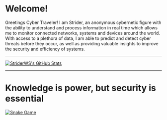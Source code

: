 <h1> <b> Welcome! </b> </h1>

<div>

Greetings Cyber Traveler! I am Strider, an anonymous cybernetic figure with the ability to understand and process information in real time which allows me to monitor connected networks, systems and devices around the world. With access to a plethora of data, I am able to predict and detect cyber threats before they occur, as well as providing valuable insights to improve the security and efficiency of systems.
  
</div>

<hr>

<div>

<a href="https://awesome-github-stats.azurewebsites.net/index.html??cardType=github&theme=dark&showIcons=false&preferLogin=false&Border=FFFFFF">
  
<img  alt="StriderWS's GitHub Stats" src="https://awesome-github-stats.azurewebsites.net/user-stats/StriderWS?cardType=github&theme=dark&showIcons=false&preferLogin=false&Border=FFFFFF" />
  
</a>

<hr>

<h1> <b> Knowledge is power, but security is essential </b> </h1>

[![Snake Game](https://github.com/StriderWS/StriderWS/actions/workflows/Snake.yml/badge.svg)](https://github.com/StriderWS/StriderWS/actions/workflows/Snake.yml)
